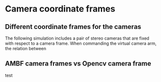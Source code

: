 # Camera coordinate frames

## Different coordinate frames for the cameras

The following simulation includes a pair of stereo cameras that are fixed with respect to a camera frame. When commanding the virtual camera arm, the relation between 

## AMBF camera frames vs Opencv camera frame
test



